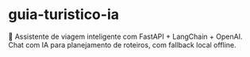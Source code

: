# guia-turistico-ia
🤖 Assistente de viagem inteligente com FastAPI + LangChain + OpenAI. Chat com IA para planejamento de roteiros, com fallback local offline.
